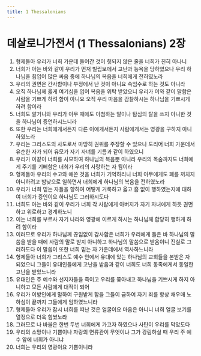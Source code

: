 ```yaml
---
title: 1 Thessalonians
---
```


# 데살로니가전서 (1 Thessalonians) 2장
1. 형제들아 우리가 너희 가운데 들어간 것이 헛되지 않은 줄을 너희가 친히 아나니
1. 너희가 아는 바와 같이 우리가 먼저 빌립보에서 고난과 능욕을 당하였으나 우리 하나님을 힘입어 많은 싸움 중에 하나님의 복음을 너희에게 전하였노라
1. 우리의 권면은 간사함이나 부정에서 난 것이 아니요 속임수로 하는 것도 아니라
1. 오직 하나님께 옳게 여기심을 입어 복음을 위탁 받았으니 우리가 이와 같이 말함은 사람을 기쁘게 하려 함이 아니요 오직 우리 마음을 감찰하시는 하나님을 기쁘시게 하려 함이라
1. 너희도 알거니와 우리가 아무 때에도 아첨하는 말이나 탐심의 탈을 쓰지 아니한 것을 하나님이 증언하시느니라
1. 또한 우리는 너희에게서든지 다른 이에게서든지 사람에게서는 영광을 구하지 아니하였노라
1. 우리는 그리스도의 사도로서 마땅히 권위를 주장할 수 있으나 도리어 너희 가운데서 유순한 자가 되어 유모가 자기 자녀를 기름과 같이 하였으니
1. 우리가 이같이 너희를 사모하여 하나님의 복음뿐 아니라 우리의 목숨까지도 너희에게 주기를 기뻐함은 너희가 우리의 사랑하는 자 됨이라
1. 형제들아 우리의 수고와 애쓴 것을 너희가 기억하리니 너희 아무에게도 폐를 끼치지 아니하려고 밤낮으로 일하면서 너희에게 하나님의 복음을 전하였노라
1. 우리가 너희 믿는 자들을 향하여 어떻게 거룩하고 옳고 흠 없이 행하였는지에 대하여 너희가 증인이요 하나님도 그러하시도다
1. 너희도 아는 바와 같이 우리가 너희 각 사람에게 아버지가 자기 자녀에게 하듯 권면하고 위로하고 경계하노니
1. 이는 너희를 부르사 자기 나라와 영광에 이르게 하시는 하나님께 합당히 행하게 하려 함이라
1. 이러므로 우리가 하나님께 끊임없이 감사함은 너희가 우리에게 들은 바 하나님의 말씀을 받을 때에 사람의 말로 받지 아니하고 하나님의 말씀으로 받음이니 진실로 그러하도다 이 말씀이 또한 너희 믿는 자 가운데에서 역사하느니라
1. 형제들아 너희가 그리스도 예수 안에서 유대에 있는 하나님의 교회들을 본받은 자 되었으니 그들이 유대인들에게 고난을 받음과 같이 너희도 너희 동족에게서 동일한 고난을 받았느니라
1. 유대인은 주 예수와 선지자들을 죽이고 우리를 쫓아내고 하나님을 기쁘시게 하지 아니하고 모든 사람에게 대적이 되어
1. 우리가 이방인에게 말하여 구원받게 함을 그들이 금하여 자기 죄를 항상 채우매 노하심이 끝까지 그들에게 임하였느니라
1. 형제들아 우리가 잠시 너희를 떠난 것은 얼굴이요 마음은 아니니 너희 얼굴 보기를 열정으로 더욱 힘썼노라
1. 그러므로 나 바울은 한번 두번 너희에게 가고자 하였으나 사탄이 우리를 막았도다
1. 우리의 소망이나 기쁨이나 자랑의 면류관이 무엇이냐 그가 강림하실 때 우리 주 예수 앞에 너희가 아니냐
1. 너희는 우리의 영광이요 기쁨이니라